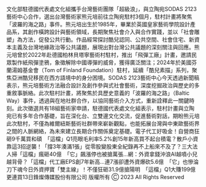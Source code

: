 文化部駐德國代表處文化組攜手台灣藝術團隊「超級浪」，與立陶宛SODAS 2123藝術中心合作，選出台灣藝術家熊元培前往立陶宛駐村3個月，駐村計畫將聚焦「波羅的海之路」事件。熊元培出生於1985年，畢業於英國皇家藝術學院設計產品系，其創作橫跨設計與藝術領域，長期聚焦社會介入與合作實踐，並以「社會雕塑」為方法，促發公共行動。作品經常探討酷兒認同、公共空間、社會住宅、新資本主義及台灣地緣政治等公共議題，展現出對台灣公共議題的深刻關注與回應。熊元培曾於2022年赴德國柏林貝塔寧藝術村駐村，推出「飛彈工廠」計畫，邀請民眾製作紙飛彈塗鴉，象徵解除中國導彈的威脅，獲得廣泛關注；2024年於美國芬蘭湯姆基金會（Tom of Finland Foundation）駐村，延續「酷兒素描」系列，聚焦亞洲酷兒移民在西方語境中的身分困境。SODAS 2123藝術中心今天透過新聞稿表示，熊元培藝術方法融合設計及創作參與式社會藝術，深度挖掘政治與歷史的多重敘事脈絡。此次駐村計畫，將聚焦於具歷史意義的「波羅的海之路」（Baltic Way）事件，透過與在地社群合作，以協同藝術介入方式，重新詮釋此一關鍵時刻。此次徵選共有18組藝術家申請，駐德國代表處文化組表示，駐村計畫與立陶宛已有多年合作基礎，旨在深化台、立雙邊文化交流，促進藝術對話，期盼熊元培此次駐村，不僅為維爾紐斯藝術社群帶來嶄新觀點，也能拓展台灣與中東歐藝術界之間的人脈網絡，為未來建立長期合作關係奠定基礎。電子代工好吸金！自營商狂砸9千萬買和碩　「這檔」Q1亮眼毛利率5.2%創15年新高買不起台積電？散戶小資靠這3招逆襲！「撐3年湊滿1張」從零股變股東全紀錄再不上船來不及了？三大法人掃「這檔」瘋砸40億　「它」飆漲停也被搶萬張…網：外資拿錢沖浪AI越噴小兒越背骨？「這檔」代工廠EPS創7年新高…連7漲卻遭外資爆砍5.6億　「它」也慘淪刀下魂今日外資押寶「雙主線」！不僅狂砸31.9億搶陽明　「這檔」Q1大賺199億更連買13日鋒燦傳媒股份有限公司 版權所有 Ⓒ 2023 All Rights Reserved
